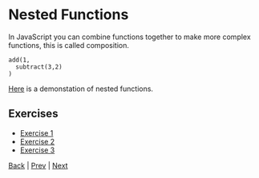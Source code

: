 # Nested Functions

In JavaScript you can combine functions together to make more complex functions, this is called composition.

```
add(1,
  subtract(3,2)
)
```

[Here](/nested-functions/demo) is a demonstation of nested functions.

## Exercises

- [Exercise 1](/nested-functions/1)
- [Exercise 2](/nested-functions/2)
- [Exercise 3](/nested-functions/3)

[Back](/4-magic-eight-ball) | [Prev](functions) | [Next](dom)
